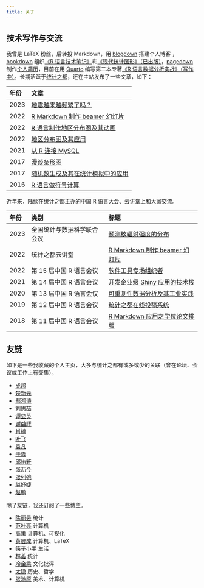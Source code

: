 ```yaml
---
title: 关于
---
```


## 技术写作与交流

我曾是 <span class="latex">L<span>a</span>T<span>e</span>X</span> 粉丝，后转投 Markdown，用 [blogdown](https://github.com/rstudio/blogdown) 搭建个人博客 ，[bookdown](https://github.com/rstudio/bookdown) 组织[《R 语言技术笔记》](https://github.com/XiangyunHuang/notesdown)和[《现代统计图形》（已出版）](https://github.com/XiangyunHuang/msg)，[pagedown](https://github.com/rstudio/pagedown) 制作[个人简历](/vitae/2022-hxy-cv.pdf)，目前在用 [Quarto](https://quarto.org/) 编写第二本专著[《R 语言数据分析实战》（写作中）](https://github.com/XiangyunHuang/data-analysis-in-action)。长期活跃于[统计之都](https://cosx.org/)，还在主站发布了一些文章，如下：

| 年份 | 文章                                                                                   |
|:---------|:------------------------------------------------------|
| 2023 | [地震越来越频繁了吗？](https://cosx.org/2023/02/earthquake/)                           |
| 2022 | [R Markdown 制作 beamer 幻灯片](https://cosx.org/2022/08/beamer-not-down/)             |
| 2022 | [R 语言制作地区分布图及其动画](https://cosx.org/2022/07/choropleth-map-animation/)     |
| 2022 | [地区分布图及其应用](https://cosx.org/2022/05/choropleth-map/)                         |
| 2021 | [从 R 连接 MySQL](https://cosx.org/2020/06/connect-mysql-from-r/)                      |
| 2017 | [漫谈条形图](https://cosx.org/2017/10/discussion-about-bar-graph/)                     |
| 2017 | [随机数生成及其在统计模拟中的应用](https://cosx.org/2017/05/random-number-generation/) |
| 2016 | [R 语言做符号计算](https://cosx.org/2016/07/r-symbol-calculate)                        |

近年来，陆续在统计之都主办的中国 R 语言大会、云讲堂上和大家交流。

| 年份 | 类别                       | 标题                                                                                       |
|:----------|:------------------------|:--------------------------------|
| 2023 | 全国统计与数据科学联合会议 | [预测核辐射强度的分布](/slide/2023/rongelap-prediction.html#/title-slide)                  |
| 2022 | 统计之都云讲堂             | [R Markdown 制作 beamer 幻灯片](https://www.bilibili.com/video/BV1GP411j7pJ/)              |
| 2022 | 第 15 届中国 R 语言会议    | [软件工具专场组织者](https://space.bilibili.com/22035559/channel/collectiondetail?sid=871909)                                                                         |
| 2021 | 第 14 届中国 R 语言会议    | [开发企业级 Shiny 应用的技术栈](https://www.bilibili.com/video/BV1FY411s7iv/)              |
| 2020 | 第 13 届中国 R 语言会议    | [可重复性数据分析及其工业实践](https://www.bilibili.com/video/BV1Vp4y1B7N1/)               |
| 2019 | 第 12 届中国 R 语言会议    | [统计之都在线投稿系统](/slide/2019/chinar12th-cos-blogdown.html) |
| 2018 | 第 11 届中国 R 语言会议    | [R Markdown 应用之学位论文排版](/slide/2018/chinar11th.pdf)      |

## 友链

如下是一些我收藏的个人主页，大多与统计之都有或多或少的关联（曾在论坛、会议或工作上有交集）。

-   [成超](https://fenguoerbian.netlify.app/)
-   [楚新元](https://cxy.rbind.io/)
-   [郝鸿涛](https://hongtaoh.com/) 
-   [刘思喆](https://bjt.name/) 
-   [谭显英](https://shrektan.com/) 
-   [谢益辉](https://yihui.org/)
-   [肖楠](https://nanx.me/) 
-   [叶飞](https://blog.yfei.page/) 
-   [袁凡](https://yuanfan.rbind.io/)
-   [于淼](https://yufree.cn/)
-   [邱怡轩](https://statr.me/) 
-   [张沥今](https://lijinzhang.com/) 
-   [张列弛](https://www.liechi.org/) 
-   [赵妤婕](https://sites.google.com/view/yujie-zhao) 
-   [赵鹏](https://connect.xjtlu.edu.cn/user/pengzhao/zhcn)

除了友链，我还订阅了一些博主。

-   [陈丽云](https://www.loyhome.com/) 统计
-   [范叶亮](https://leovan.me/) 计算机
-   [高策](https://gaocegege.com/Blog/) 计算机、可视化
-   [黄晨成](https://liam.page/) 计算机、LaTeX
-   [筷子小手](https://www.macin.org/) 生活
-   [林荟](https://linhui.org/) 统计
-   [冷金乘](https://stephenleng.com/) 文化批评
-   [太隐](https://wangyurui.com/) 历史、哲学
-   [张驰原](https://pluskid.org/) 美术、计算机


<!--
近些年，因为统计之都和网上冲浪认识了一些人，也有一些人想去认识。不时去逛逛他（她）们的主页，会发现有意思的地方。（按姓氏拼音排序）

-   [陈诗](https://www.macin.org/) 生活
-   [邓东升](https://ddswhu.me/) LaTeX
-   [付永超](https://s0521.github.io/) R 语言、生物
-   [古杰娜](https://www.jienamclellan.com/) Shiny
-   [Jin Li](https://jinli.link/) Julia
-   [任坤](https://renkun.me/) R 语言、对冲基金
-   [苏玮](https://swsoyee.vercel.app/) 前端
-   [宋骁](https://xsong.ltd/) SQL
-   [吴诗涛](https://shitao.netlify.app/) R 语言
-   [夏骁凯](https://xiaokai.me/) 心理学、医生
-   [叶寻](https://cyrusyip.org/en/) Linux
-   [颜林林](https://yanlinlin.cn/) 生物
-   [张铜川](https://tc.rbind.io/) R 语言、生物
-   [张丹](http://fens.me/) R 语言
-->
